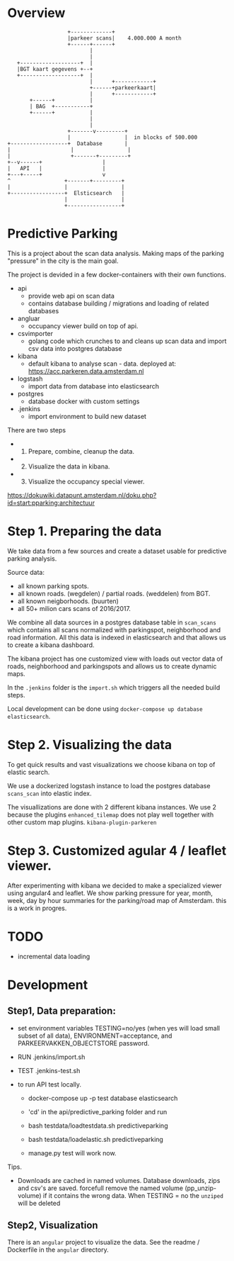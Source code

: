 # Overview

                       +-------------+
                       |parkeer scans|    4.000.000 A month
                       +------+------+
                              |
                              |
       +-------------------+  |
       |BGT kaart gegevens +--+
       +-------------------+  |
                              |      +------------+
                              +------+parkeerkaart|
                              |      +------------+
           +------+           |
           | BAG  +-----------+
           +------+           |
                              |
                              |
                       +-------v---------+
                       |                 |  in blocks of 500.000
    +------------------+  Database       |
    |                   |                 |
    |                   +-------+---------+
    +--v------+                   |
    |   API   |                   |
    +---+-----+                   v
    ^                 +-------+---------+
    |                 |                 |
    +-----------------+  Elsticsearch   |
                      |                 |
                      +-----------------+


# Predictive Parking

This is a project about the scan data analysis. Making maps of the parking "pressure"
in the city is the main goal.

The project is devided in a few docker-containers with their own functions.

  - api
     - provide web api on scan data
     - contains database building / migrations and loading of related databases
  - angluar
     - occupancy viewer build on top of api.
  - csvimporter
    - golang code which crunches to and cleans up scan data and import csv data into postgres database
  - kibana
    - default kibana to analyse scan - data. deployed at: https://acc.parkeren.data.amsterdam.nl
  - logstash
    - import data from database into elasticsearch
  - postgres
    - database docker with custom settings
  - .jenkins
    - import environment to build new dataset


There are two steps

 - 1. Prepare, combine, cleanup the data.
 - 2. Visualize the data in kibana.
 - 3. Visualize the occupancy special viewer.

https://dokuwiki.datapunt.amsterdam.nl/doku.php?id=start:pparking:architectuur


 Step 1. Preparing the data
==========================

We take data from a few sources and create a dataset usable for predictive parking analysis.

Source data:
 - all known parking spots.
 - all known roads. (wegdelen) / partial roads. (weddelen) from BGT.
 - all known neigborhoods. (buurten)
 - all 50+ milion cars scans of 2016/2017.

We combine all data sources in a postgres database table
in `scan_scans` which contains all scans
normalized with parkingspot, neighborhood and road information.
All this data is indexed in elasticsearch and that allows us to create a
kibana dashboard.

The kibana project has one customized view with loads out vector data of roads, neighborhood and
parkingspots and allows us to create dynamic maps.

In the `.jenkins` folder is the `import.sh` which triggers all the needed build steps.

Local development can be done using `docker-compose up database elasticsearch`.


 Step 2. Visualizing the data
=============================


To get quick results and vast visualizations we choose kibana on top of elastic search.

We use a dockerized logstash instance to load the postgres database `scans_scan` into
elastic index.

The visuallizations are done with 2 different kibana instances. We use 2 because the plugins
`enhanced_tilemap` does not play well together with other custom map plugins. `kibana-plugin-parkeren`


Step 3. Customized agular 4 / leaflet viewer.
==============================

After experimenting with kibana we decided to make a specialized viewer using angular4 and leaflet.
We show parking pressure for year, month, week, day by hour summaries for the parking/road map of Amsterdam.
this is a work in progres.


 TODO
=====

 - incremental data loading


Development
===========


 Step1, Data preparation:
----------------------------


  - set environment variables TESTING=no/yes (when yes will load small subset of all data),
    ENVIRONMENT=acceptance, and PARKEERVAKKEN_OBJECTSTORE password.

  - RUN .jenkins/import.sh

  - TEST .jenkins-test.sh

  - to run API test locally.

    - docker-compose up -p test database elasticsearch

    - 'cd' in the api/predictive_parking folder and run
    - bash testdata/loadtestdata.sh predictiveparking
    - bash testdata/loadelastic.sh predictiveparking
    - manage.py test will work now.

Tips.

  - Downloads are cached in named volumes. Database downloads, zips and csv's are saved.
    forcefull remove the named volume (pp_unzip-volume) if it contains the wrong data.
    When TESTING = no the `unziped` will be deleted


Step2, Visualization
----------------------------

   There is an `angular` project to visualize the data.
   See the readme / Dockerfile in the `angular` directory.

